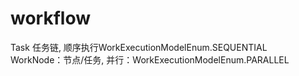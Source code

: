 # workflow
Task 任务链, 顺序执行WorkExecutionModelEnum.SEQUENTIAL \
WorkNode：节点/任务, 并行：WorkExecutionModelEnum.PARALLEL

